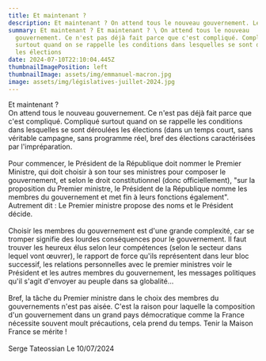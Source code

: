 ```yaml
---
title: Et maintenant ?
description: Et maintenant ? On attend tous le nouveau gouvernement. Le premier ministre
summary: Et maintenant ? Et maintenant ? \ On attend tous le nouveau
  gouvernement. Ce n'est pas déjà fait parce que c'est compliqué. Compliqué
  surtout quand on se rappelle les conditions dans lesquelles se sont déroulées
  les élections
date: 2024-07-10T22:10:04.445Z
thumbnailImagePosition: left
thumbnailImage: assets/img/emmanuel-macron.jpg
image: assets/img/législatives-juillet-2024.jpg
---
```

Et maintenant ? \
On attend tous le nouveau gouvernement. Ce n'est pas déjà fait parce que c'est compliqué. Compliqué surtout quand on se rappelle les conditions dans lesquelles se sont déroulées les élections (dans un temps court, sans véritable campagne, sans programme réel, bref des élections caractérisées par l'impréparation. \
\
Pour commencer, le Président de la République doit nommer le  Premier Ministre, qui doit choisir à son tour ses ministres pour composer le gouvernement, et selon le droit constitutionnel (donc officiellement), "sur la proposition du Premier ministre, le Président de la République nomme les membres du gouvernement et met fin à leurs fonctions également". \
Autrement dit : Le Premier ministre propose des noms et le Président décide. \
\
Choisir les membres du gouvernement est d'une grande complexité, car se tromper signifie des lourdes conséquences pour le gouvernement. Il faut trouver les heureux élus selon leur compétences (selon le secteur dans lequel vont œuvrer), le rapport de force qu'ils représentent dans leur bloc successif, les relations personnelles avec le premier ministres voir le Président et les autres membres du gouvernement, les messages politiques qu'il s'agit d'envoyer au peuple dans sa globalité...\
\
B﻿ref, la tâche du Premier ministre dans le choix des membres du gouvernements n'est pas aisée. C'est la raison pour laquelle la composition d'un gouvernement dans un grand pays démocratique comme la France nécessite souvent moult précautions, cela prend du temps. Tenir la Maison France se mérite !\
\
S﻿erge Tateossian Le 10/07/2024